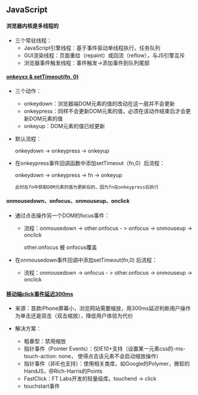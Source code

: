 ## JavaScript

#### 浏览器内核是多线程的

* 三个常驻线程：
  * JavaScript引擎线程：基于事件驱动单线程执行，任务队列
  * GUI渲染线程：页面重绘（repaint）或回流（reflow），与JS引擎互斥
  * 浏览器事件触发线程：事件触发->添加事件到队列尾部

#### [onkeyxx & setTimeout(fn, 0)](http://bbs.html5cn.org/thread-86677-1-1.html)

* 三个动作：

  * onkeydown：浏览器端DOM元素的值的改动在这一层并不会更新
  * onkeypress：同样不会更新DOM元素的值，必须在该动作结束后才会更新DOM元素的值
  * onkeyup：DOM元素的值已经更新

* 默认流程：

  onkeydown -> onkeypress -> onkeyup

* 在onkeypress事件回调函数中添加setTimeout（fn,0）后流程：

  onkeydown -> onkeypress -> fn -> onkeyup

  `此时在fn中获取DOM元素的值为更新后的，因为fn在onkeypress后执行`

#### onmousedown、onfocus、onmouseup、onclick

* 通过点击操作另一个DOM的focus事件：

  * 流程：onmousedown -> other.onfocus - > onfocus -> onmouseup -> onclick

    other.onfocus 被 onfocus覆盖

* 在onmousedown事件回调中添加setTimeout(fn,0) 后流程：

  * 流程：onmousedown -> onfocus - > other.onfocus -> onmouseup -> onclick


#### [移动端click事件延迟300ms](http://www.xiaomeiti.com/note/3585)

* 来源：首款iPhone屏幕小，浏览网站需要缩放，用300ms延迟判断用户操作为单击还是双击（双击缩放），降低用户体验为代价


* 解决方案：
  * 粗暴型：禁用缩放
  * 指针事件（Pointer Events）：仅IE10+支持（设置某一元素css的-ms-touch-action: none， 使得点击该元素不会启动缩放操作）
  * 指针事件（非IE也支持）：使用相关类库，如Google的Polymer，微软的HandJS，@Rich-Harris的Points
  * FastClick：FT Labs开发的轻量级库。touchend -> click 
  * touchstart事件








